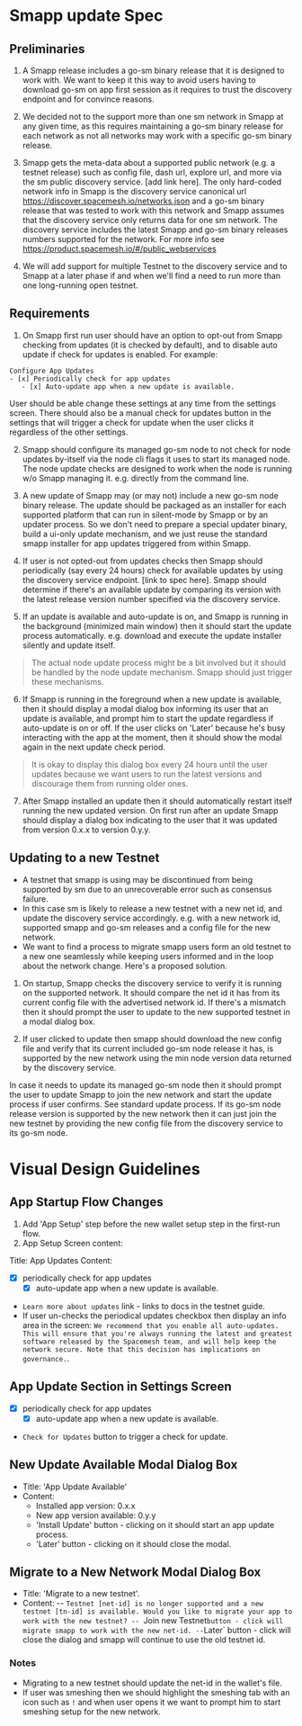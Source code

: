 # Smapp update Spec

## Preliminaries
1. A Smapp release includes a go-sm binary release that it is designed to work with. We want to keep it this way to avoid users having to download go-sm on app first session as it requires to trust the discovery endpoint and for convince reasons.

2. We decided not to the support more than one sm network in Smapp at any given time, as this requires maintaining a go-sm binary release for each network as not all networks may work with a specific go-sm binary release.

3. Smapp gets the meta-data about a supported public network (e.g. a testnet release) such as config file, dash url, explore url, and more via the sm public discovery service. [add link here]. The only hard-coded network info in Smapp is the discovery service canonical url https://discover.spacemesh.io/networks.json and a go-sm binary release that was tested to work with this network and Smapp assumes that the discovery service only returns data for one sm network. The discovery service includes the latest Smapp and go-sm binary releases numbers supported for the network. For more info see https://product.spacemesh.io/#/public_webservices

4. We will add support for multiple Testnet to the discovery service and to Smapp at a later phase if and when we'll find a need to run more than one long-running open testnet.

## Requirements
1. On Smapp first run user should have an option to opt-out from Smapp checking from updates (it is checked by default), and to disable auto update if check for updates is enabled. For example:

```
Configure App Updates
- [x] Periodically check for app updates
   - [x] Auto-update app when a new update is available.
```

User should be able change these settings at any time from the settings screen. There should also be a manual check for updates button in the settings that will trigger a check for update when the user clicks it regardless of the other settings.

2. Smapp should configure its managed go-sm node to not check for node updates by-itself via the node cli flags it uses to start its managed node. The node update checks are designed to work when the node is running w/o Smapp managing it. e.g. directly from the command line.

3. A new update of Smapp may (or may not) include a new go-sm node binary release. The update should be packaged as an installer for each supported platform that can run in silent-mode by Smapp or by an updater process. So we don't need to prepare a special updater binary, build a ui-only update mechanism, and we just reuse the standard smapp installer for app updates triggered from within Smapp.

4. If user is not opted-out from updates checks then Smapp should periodically (say every 24 hours) check for available updates by using the discovery service endpoint. [link to spec here]. Smapp should determine if there's an available update by comparing its version with the latest release version number specified via the discovery service.

5. If an update is available and auto-update is on, and Smapp is running in the background (minimized main window) then it should start the update process automatically. e.g. download and execute the update installer silently and update itself.

> The actual node update process might be a bit involved but it should be handled by the node update mechanism. Smapp should just trigger these mechanisms.

6. If Smapp is running in the foreground when a new update is available, then it should display a modal dialog box informing its user that an update is available, and prompt him to start the update regardless if auto-update is on or off. If the user clicks on 'Later' because he's busy interacting with the app at the moment, then it should show the modal again in the next update check period.

> It is okay to display this dialog box every 24 hours until the user updates because we want users to run the latest versions and discourage them from running older ones.

7. After Smapp installed an update then it should automatically restart itself running the new updated version. On first run after an update Smapp should display a dialog box indicating to the user that it was updated from version 0.x.x to version 0.y.y.

## Updating to a new Testnet
- A testnet that smapp is using may be discontinued from being supported by sm due to an unrecoverable error such as consensus failure.
- In this case sm is likely to release a new testnet with a new net id, and update the discovery service accordingly. e.g. with a new network id, supported smapp and go-sm  releases and a config file for the new network.
- We want to find a process to migrate smapp users form an old testnet to a new one seamlessly while keeping users informed and in the loop about the network change. Here's a proposed solution.

1. On startup, Smapp checks the discovery service to verify it is running on the supported network. It should compare the net id it has from its current config file with the advertised network id. If there's a mismatch then it should prompt the user to update to the new supported testnet in a modal dialog box.

2. If user clicked to update then smapp should download the new config file and verify that its current included go-sm node release it has, is supported by the new network using the min node version data returned by the discovery service.

In case it needs to update its managed go-sm node then it should prompt the user to update Smapp to join the new network and start the update process if user confirms. See standard update process. If its go-sm node release version is supported by the new network then it can just join the new testnet by providing the new config file from the discovery service to its go-sm node.


# Visual Design Guidelines

## App Startup Flow Changes
1. Add 'App Setup' step before the new wallet setup step in the first-run flow.
2. App Setup Screen content:

Title: App Updates
Content:

- [x] periodically check for app updates
   - [x] auto-update app when a new update is available.

- `Learn more about updates` link - links to docs in the testnet guide.
- If user un-checks the periodical updates checkbox then display an info area in the screen:  `We recommend that you enable all auto-updates. This will ensure that you're always running the latest and greatest software released by the Spacemesh team, and will help keep the network secure. Note that this decision has implications on governance.`.


## App Update Section in Settings Screen

- [x] periodically check for app updates
   - [x] auto-update app when a new update is available.

- `Check for Updates` button to trigger a check for update.

## New Update Available Modal Dialog Box
- Title: 'App Update Available'
- Content:
  - Installed app version: 0.x.x
  - New app version available: 0.y.y
  - 'Install Update' button - clicking on it should start an app update process.
  - 'Later' button - clicking on it should close the modal.

## Migrate to a New Network Modal Dialog Box
- Title: 'Migrate to a new testnet'.
- Content:
   -- `Testnet [net-id] is no longer supported and a new testnet [tn-id] is available. Would you like to migrate your app to work with the new testnet?
   -- `Join new Testnet` button - click will migrate smapp to work with the new net-id.
   -- `Later` button - click will close the dialog and smapp will continue to use the old testnet id.

### Notes
- Migrating to a new testnet should update the net-id in the wallet's file.
- If user was smeshing then we should highlight the smeshing tab with an icon such as `!` and when user opens it we want to prompt him to start smeshing setup for the new network.
